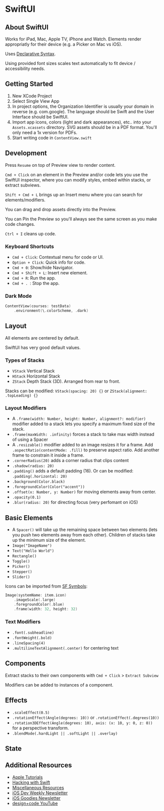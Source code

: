 # SwiftUI

## About SwiftUI

Works for iPad, Mac, Apple TV, iPhone and Watch. Elements render appropriatly for their device (e.g. a Picker on Mac vs iOS).

Uses [Declarative Syntax](https://developer.apple.com/xcode/swiftui/).

Using provided font sizes scales text automatically to fit device / accessibility needs.

## Getting Started

1. New XCode Project
2. Select Single View App
3. In project options, the Organization Identifier is usually your domain in reverse (e.g. com.google). The language should be Swift and the User Interface should be SwiftUI.
4. Import app icons, colors (light and dark appearances), etc.. into your `Assets.xcassets` directory. SVG assets should be in a PDF format. You'll only need a 1x version for PDFs.
5. Start writing code in `ContentView.swift`

## Development

Press `Resume` on top of Preview view to render content.

`Cmd + Click` on an element in the Preview and/or code lets you use the SwiftUI inspector, where you can modify styles,  embed within stacks, or extract subviews.

`Shift + Cmd + L` brings up an Insert menu where you can search for elements/modifiers.

You can drag and drop assets directly into the Preview.

You can Pin the Preview so you'll always see the same screen as you make code changes.

`Ctrl + I` cleans up code.

### Keyboard Shortcuts

- `Cmd + Click`: Contextual menu for code or UI.
- `Option + Click`: Quick info for code.
- `Cmd + 0`: Show/hide Navigator.
- `Cmd + Shift + L`: Insert new element.
- `Cmd + R`: Run the app.
- `Cmd + . `: Stop the app.

### Dark Mode

```Swift
ContentView(courses: testData)
    .environment(\.colorScheme, .dark)
```



## Layout

All elements are centered by default.

SwiftUI has very good default values.

### Types of Stacks

- `VStack` Vertical Stack
- `HStack` Horizontal Stack
- `ZStack` Depth Stack (3D). Arranged from rear to front.

Stacks can be modified: `VStack(spacing: 20) {}` or `ZStack(alignment: .topLeading) {}`

### Layout Modifiers

- A `.frame(width: Number, height: Number, alignment?: modifier)` modifier added to a stack lets you specify a maximum fixed size of the stack.
- `.frame(maxWidth: .infinity)` forces a stack to take max width instead of using a Spacer
- A `.resizable()` modifier added to an image resizes it for a frame. Add `.aspectRatio(contentMode: .fill)` to preserve aspect ratio. Add another frame to constrain it inside a frame.
- `.cornerRadius(20)` adds a corner radius that clips content
- `.shadow(radius: 20)`
- `.padding()` adds a default padding (16). Or can be modified: `.padding(.horizontal: 20)`
- `.background(Color.black)` 
- `.foregroundColor(Color("accent"))`
- `.offset(x: Number, y: Number)` for moving elements away from center.
- `.opacity(0.1)`
- `.blur(radius: 20)` for directing focus (very perfomant on iOS)

## Basic Elements

- A `Spacer()` will take up the remaining space between two elements (lets you push two elements away from each other). Children of stacks take up the minimum size of the element.
- `Image("ImageName")`
- `Text("Hello World")`
- `Rectangle()`
- `Toggle()`
- `Picker()`
- `Stepper()`
- `Slider()`

Icons can be imported from [SF Symbols](https://developer.apple.com/design/human-interface-guidelines/sf-symbols/overview/):

```swift
Image(systemName: item.icon)
    .imageScale(.large)
    .foregroundColor(.blue)
    .frame(width: 32, height: 32)
```

### Text Modifiers

- `.font(.subheadline)`
- `.fontWeight(.bold)`
- `.lineSpacing(4)`
- `.multilineTextAlignment(.center)` for centering text

## Components

Extract stacks to their own components with `Cmd + Click` > `Extract Subview`

Modifiers can be added to instances of a component.

## Effects

- `.scaleEffect(0.5)`
- `.rotationEffect(Angle(degrees: 10))` or `.rotationEffect(.degrees(10))`
- `.rotation3DEffect(Angle(degrees: 10), axis: (x: 10, y: 0, z: 0))` for a perspective transform.
- `.blendMode(.hardLight || .softLight || .overlay)`

## State



## Additional Resources

- [Apple Tutorials](https://developer.apple.com/tutorials/swiftui/tutorials)
- [Hacking with Swift](https://www.hackingwithswift.com/quick-start/swiftui)
- [Miscellaneous Resources](https://github.com/Juanpe/About-SwiftUI)
- [iOS Dev Weekly Newsletter](https://iosdevweekly.com/)
- [iOS Goodies Newsletter](https://ios-goodies.com/)
- [design+code YouTube](https://www.youtube.com/channel/UCTIhfOopxukTIRkbXJ3kN-g)

